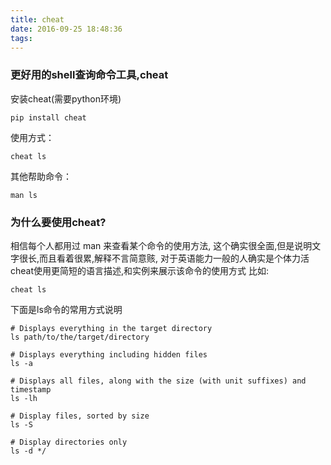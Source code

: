 ```yaml
---
title: cheat
date: 2016-09-25 18:48:36
tags:
---
```


### 更好用的shell查询命令工具,cheat

安装cheat(需要python环境)

```
pip install cheat
```

使用方式：
```
cheat ls
```

其他帮助命令：
```
man ls
```

### 为什么要使用cheat?
相信每个人都用过 man 来查看某个命令的使用方法,
这个确实很全面,但是说明文字很长,而且看着很累,解释不言简意赅,
对于英语能力一般的人确实是个体力活
cheat使用更简短的语言描述,和实例来展示该命令的使用方式
比如:
```
cheat ls
```

下面是ls命令的常用方式说明
```
# Displays everything in the target directory
ls path/to/the/target/directory

# Displays everything including hidden files
ls -a

# Displays all files, along with the size (with unit suffixes) and timestamp
ls -lh

# Display files, sorted by size
ls -S

# Display directories only
ls -d */
```